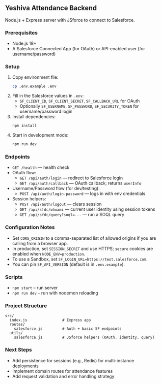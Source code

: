 ## Yeshiva Attendance Backend

Node.js + Express server with JSforce to connect to Salesforce.

### Prerequisites
- Node.js 18+
- A Salesforce Connected App (for OAuth) or API-enabled user (for username/password)

### Setup
1. Copy environment file:
   ```bash
   cp .env.example .env
   ```
2. Fill in the Salesforce values in `.env`:
   - `SF_CLIENT_ID`, `SF_CLIENT_SECRET`, `SF_CALLBACK_URL` for OAuth
   - Optionally `SF_USERNAME`, `SF_PASSWORD`, `SF_SECURITY_TOKEN` for username/password login
3. Install dependencies:
   ```bash
   npm install
   ```
4. Start in development mode:
   ```bash
   npm run dev
   ```

### Endpoints
- `GET /health` — health check
- OAuth flow:
  - `GET /api/auth/login` — redirect to Salesforce login
  - `GET /api/auth/callback` — OAuth callback; returns `userInfo`
- Username/Password flow (for dev/testing):
  - `POST /api/auth/login-password` — logs in with env credentials
- Session helpers:
  - `POST /api/auth/logout` — clears session
  - `GET /api/sfdc/whoami` — current user identity using session tokens
  - `GET /api/sfdc/query?soql=...` — run a SOQL query

### Configuration Notes
- Set `CORS_ORIGIN` to a comma-separated list of allowed origins if you are calling from a browser app.
- In production, set `SESSION_SECRET` and use HTTPS; `secure` cookies are enabled when `NODE_ENV=production`.
- To use a Sandbox, set `SF_LOGIN_URL=https://test.salesforce.com`.
- You can pin `SF_API_VERSION` (default is in `.env.example`).

### Scripts
- `npm start` – run server
- `npm run dev` – run with nodemon reloading

### Project Structure
```
src/
  index.js                # Express app
  routes/
    salesforce.js         # Auth + basic SF endpoints
  utils/
    salesforce.js         # JSforce helpers (OAuth, identity, query)
```

### Next Steps
- Add persistence for sessions (e.g., Redis) for multi-instance deployments
- Implement domain routes for attendance features
- Add request validation and error handling strategy
